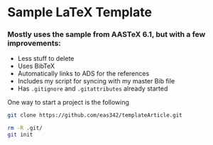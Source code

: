 # Sample LaTeX Template

### Mostly uses the sample from AASTeX 6.1, but with a few improvements:

* Less stuff to delete
* Uses BibTeX
* Automatically links to ADS for the references
* Includes my script for syncing with my master Bib file
* Has `.gitignore` and `.gitattributes` already started

One way to start a project is the following

```bash
git clone https://github.com/eas342/templateArticle.git

rm -R .git/
git init
```
